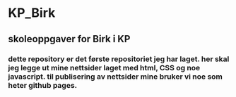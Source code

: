 # KP_Birk
## skoleoppgaver for Birk i KP
### dette repository er det første repositoriet jeg har laget. her skal jeg legge ut mine nettsider laget med html, CSS og noe javascript. til publisering av nettsider mine bruker vi noe som heter github pages.